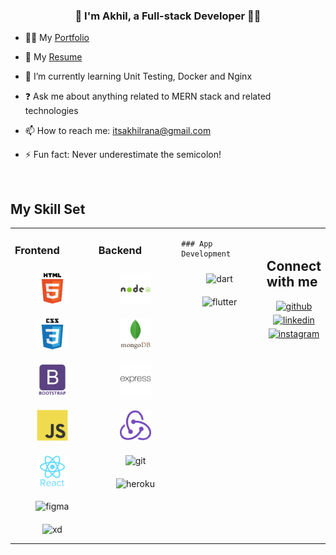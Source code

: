
### <div align="center">👋 I'm Akhil, a Full-stack Developer 👨‍💻</div>  
  

- 👨‍💻 My [Portfolio](http://akhilranaportfolio.herokuapp.com/)  
  

- 📝 My [Resume](https://drive.google.com/file/d/1fS1HntvtsrtXYTjvTYIb79cqv9TgpJKf/view)


- 🌱 I’m currently learning Unit Testing, Docker and Nginx  
  

- ❓ Ask me about anything related to MERN stack and related technologies  
  
  
- 📫 How to reach me: itsakhilrana@gmail.com 


- ⚡ Fun fact: Never underestimate the semicolon!
  

<br/>

## My Skill Set  
<table><tr><td valign="top" width="33%">

### Frontend  
<div align="center">
  <img style="margin: 10px" src="https://raw.githubusercontent.com/devicons/devicon/master/icons/html5/html5-original-wordmark.svg" alt="html5"  height="50"/>
  <img style="margin: 10px" src="https://raw.githubusercontent.com/devicons/devicon/master/icons/css3/css3-original-wordmark.svg" alt="css3"  height="50"/>
  <img style="margin: 10px" src="https://raw.githubusercontent.com/devicons/devicon/master/icons/bootstrap/bootstrap-plain-wordmark.svg" alt="bootstrap"  height="50"/>
  <img style="margin: 10px" src="https://raw.githubusercontent.com/devicons/devicon/master/icons/javascript/javascript-original.svg" alt="javascript" height="50"/>
  <img style="margin: 10px" src="https://raw.githubusercontent.com/devicons/devicon/master/icons/react/react-original-wordmark.svg" alt="react"  height="50"/>
 <img style="margin: 10px" src="https://www.vectorlogo.zone/logos/figma/figma-icon.svg" alt="figma" height="50"/>
<img style="margin: 10px" src="https://cdn.worldvectorlogo.com/logos/adobe-xd.svg" alt="xd" height="50"/>

</div></td><td valign="top" width="33%">
  
  ### Backend  
<div align="center">   
<img style="margin: 10px" src="https://raw.githubusercontent.com/devicons/devicon/master/icons/nodejs/nodejs-original-wordmark.svg" alt="nodejs"  height="50"/>
  <img style="margin: 10px" src="https://raw.githubusercontent.com/devicons/devicon/master/icons/mongodb/mongodb-original-wordmark.svg" alt="mongodb"  height="50"/>  
<img style="margin: 10px" src="https://raw.githubusercontent.com/devicons/devicon/master/icons/express/express-original-wordmark.svg" alt="express" height="50"/>

<img style="margin: 10px" src="https://raw.githubusercontent.com/devicons/devicon/master/icons/redux/redux-original.svg" alt="redux"  height="50"/> 
  <img style="margin: 10px" src="https://www.vectorlogo.zone/logos/git-scm/git-scm-icon.svg" alt="git"  height="50"/>
  <img style="margin: 10px" src="https://www.vectorlogo.zone/logos/heroku/heroku-icon.svg" alt="heroku" height="50"/>

</div></td><td valign="top" width="33%">
  
    ### App Development  
<div align="center">   
<img style="margin: 10px" src="https://www.vectorlogo.zone/logos/dartlang/dartlang-icon.svg" alt="dart"  height="50"/>
  <img style="margin: 10px" src="https://www.vectorlogo.zone/logos/flutterio/flutterio-icon.svg" alt="flutter"  height="50"/>
</div></td><td valign="top" width="33%">

 <br/>
  
## Connect with me  
<div align="center">
<a href="https://github.com/itsakhilrana" target="_blank">
<img src=https://img.shields.io/badge/github-%2324292e.svg?&style=for-the-badge&logo=github&logoColor=white alt=github style="margin-bottom: 5px;" />
</a>
<a href="https://linkedin.com/in/akhilhere" target="_blank">
<img src=https://img.shields.io/badge/linkedin-%231E77B5.svg?&style=for-the-badge&logo=linkedin&logoColor=white alt=linkedin style="margin-bottom: 5px;" />
</a>
<a href="https://instagram.com/itsakhilrana" target="_blank">
<img src=https://img.shields.io/badge/instagram-%23000000.svg?&style=for-the-badge&logo=instagram&logoColor=white alt=instagram style="margin-bottom: 5px;" />
</a>  
</div> 

<br/>
<!---
itsakhilrana/itsakhilrana is a ✨ special ✨ repository because its `README.md` (this file) appears on your GitHub profile.
You can click the Preview link to take a look at your changes.
--->
